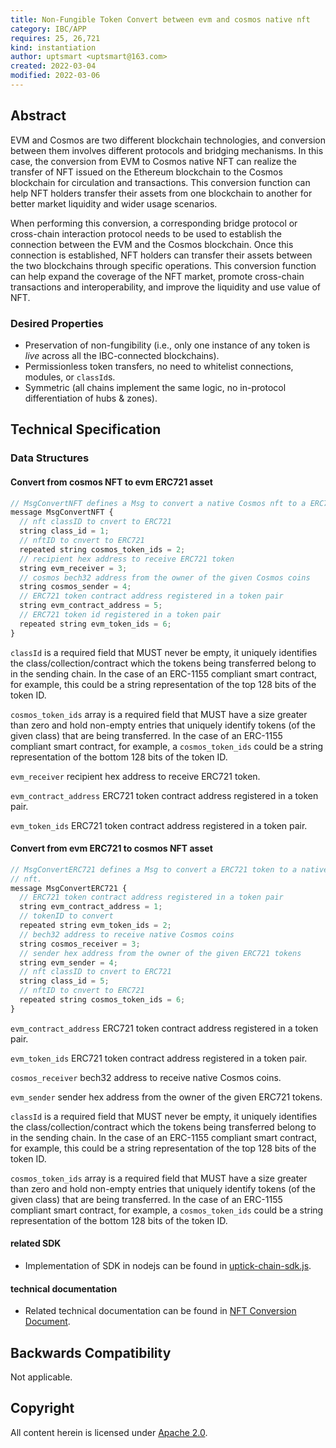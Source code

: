 ```yaml
---
title: Non-Fungible Token Convert between evm and cosmos native nft
category: IBC/APP
requires: 25, 26,721
kind: instantiation
author: uptsmart <uptsmart@163.com>
created: 2022-03-04
modified: 2022-03-06
---
```


## Abstract

EVM and Cosmos are two different blockchain technologies, and conversion between them involves different protocols and bridging mechanisms. In this case, the conversion from EVM to Cosmos native NFT can realize the transfer of NFT issued on the Ethereum blockchain to the Cosmos blockchain for circulation and transactions. This conversion function can help NFT holders transfer their assets from one blockchain to another for better market liquidity and wider usage scenarios.

When performing this conversion, a corresponding bridge protocol or cross-chain interaction protocol needs to be used to establish the connection between the EVM and the Cosmos blockchain. Once this connection is established, NFT holders can transfer their assets between the two blockchains through specific operations. This conversion function can help expand the coverage of the NFT market, promote cross-chain transactions and interoperability, and improve the liquidity and use value of NFT.


### Desired Properties

- Preservation of non-fungibility (i.e., only one instance of any token is *live* across all the IBC-connected blockchains).
- Permissionless token transfers, no need to whitelist connections, modules, or `classId`s.
- Symmetric (all chains implement the same logic, no in-protocol differentiation of hubs & zones).

## Technical Specification

### Data Structures

#### Convert from cosmos NFT to evm ERC721 asset

```typescript
// MsgConvertNFT defines a Msg to convert a native Cosmos nft to a ERC721 token
message MsgConvertNFT {
  // nft classID to cnvert to ERC721
  string class_id = 1;
  // nftID to cnvert to ERC721
  repeated string cosmos_token_ids = 2;
  // recipient hex address to receive ERC721 token
  string evm_receiver = 3;
  // cosmos bech32 address from the owner of the given Cosmos coins
  string cosmos_sender = 4;
  // ERC721 token contract address registered in a token pair
  string evm_contract_address = 5;
  // ERC721 token id registered in a token pair
  repeated string evm_token_ids = 6;
}
```
`classId` is a required field that MUST never be empty, it uniquely identifies the class/collection/contract which the tokens being transferred belong to in the sending chain. In the case of an ERC-1155 compliant smart contract, for example, this could be a string representation of the top 128 bits of the token ID.

`cosmos_token_ids` array is a required field that MUST have a size greater than zero and hold non-empty entries that uniquely identify tokens (of the given class) that are being transferred. In the case of an ERC-1155 compliant smart contract, for example, a `cosmos_token_ids` could be a string representation of the bottom 128 bits of the token ID.

`evm_receiver` recipient hex address to receive ERC721 token.

`evm_contract_address` ERC721 token contract address registered in a token pair.

`evm_token_ids` ERC721 token contract address registered in a token pair.


#### Convert from  evm ERC721 to cosmos NFT asset

```typescript
// MsgConvertERC721 defines a Msg to convert a ERC721 token to a native Cosmos
// nft.
message MsgConvertERC721 {
  // ERC721 token contract address registered in a token pair
  string evm_contract_address = 1;
  // tokenID to convert
  repeated string evm_token_ids = 2;
  // bech32 address to receive native Cosmos coins
  string cosmos_receiver = 3;
  // sender hex address from the owner of the given ERC721 tokens
  string evm_sender = 4;
  // nft classID to cnvert to ERC721
  string class_id = 5;
  // nftID to cnvert to ERC721
  repeated string cosmos_token_ids = 6;
}
```
`evm_contract_address` ERC721 token contract address registered in a token pair.

`evm_token_ids` ERC721 token contract address registered in a token pair.

`cosmos_receiver` bech32 address to receive native Cosmos coins.

`evm_sender` sender hex address from the owner of the given ERC721 tokens.

`classId` is a required field that MUST never be empty, it uniquely identifies the class/collection/contract which the tokens being transferred belong to in the sending chain. In the case of an ERC-1155 compliant smart contract, for example, this could be a string representation of the top 128 bits of the token ID.

`cosmos_token_ids` array is a required field that MUST have a size greater than zero and hold non-empty entries that uniquely identify tokens (of the given class) that are being transferred. In the case of an ERC-1155 compliant smart contract, for example, a `cosmos_token_ids` could be a string representation of the bottom 128 bits of the token ID.


#### related SDK
- Implementation of SDK in nodejs can be found in [uptick-chain-sdk.js](https://github.com/UptickNetwork/uptick-chain-sdk.js).


#### technical documentation
- Related technical documentation can be found in [NFT Conversion Document](https://app.gitbook.com/o/uPfC9w7sfZt6S3IXypqI/s/6zlFzpQT9NAx43Tcz0mE/).

## Backwards Compatibility
Not applicable.


## Copyright

All content herein is licensed under [Apache 2.0](https://www.apache.org/licenses/LICENSE-2.0).

